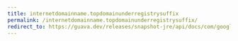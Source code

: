 ```yaml
---
title: internetdomainname.topdomainunderregistrysuffix
permalink: /internetdomainname.topdomainunderregistrysuffix/
redirect_to: https://guava.dev/releases/snapshot-jre/api/docs/com/google/common/net/InternetDomainName.html#topDomainUnderRegistrySuffix--
---
```

